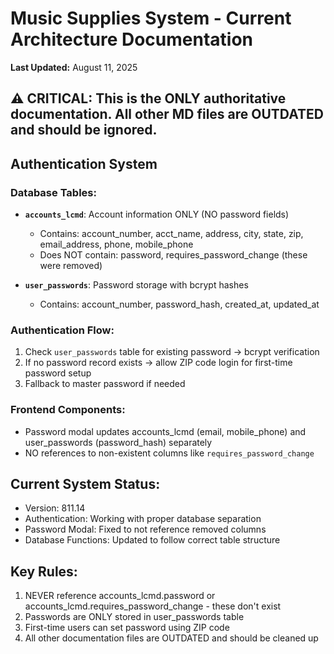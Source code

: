 # Music Supplies System - Current Architecture Documentation

**Last Updated:** August 11, 2025

## ⚠️ CRITICAL: This is the ONLY authoritative documentation. All other MD files are OUTDATED and should be ignored.

## Authentication System

### Database Tables:
- **`accounts_lcmd`**: Account information ONLY (NO password fields)
  - Contains: account_number, acct_name, address, city, state, zip, email_address, phone, mobile_phone
  - Does NOT contain: password, requires_password_change (these were removed)
  
- **`user_passwords`**: Password storage with bcrypt hashes
  - Contains: account_number, password_hash, created_at, updated_at

### Authentication Flow:
1. Check `user_passwords` table for existing password → bcrypt verification
2. If no password record exists → allow ZIP code login for first-time password setup
3. Fallback to master password if needed

### Frontend Components:
- Password modal updates accounts_lcmd (email, mobile_phone) and user_passwords (password_hash) separately
- NO references to non-existent columns like `requires_password_change`

## Current System Status:
- Version: 811.14
- Authentication: Working with proper database separation
- Password Modal: Fixed to not reference removed columns
- Database Functions: Updated to follow correct table structure

## Key Rules:
1. NEVER reference accounts_lcmd.password or accounts_lcmd.requires_password_change - these don't exist
2. Passwords are ONLY stored in user_passwords table
3. First-time users can set password using ZIP code
4. All other documentation files are OUTDATED and should be cleaned up
